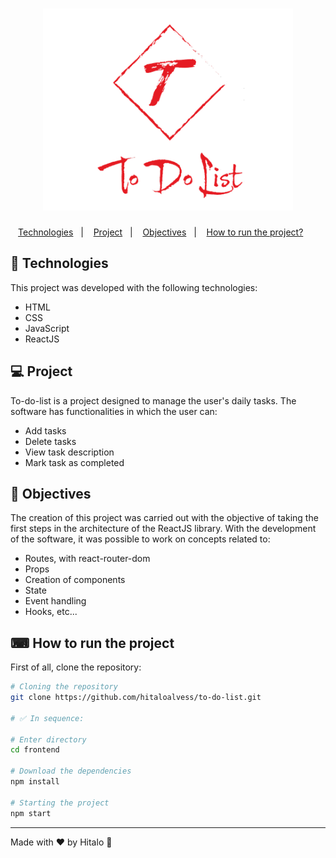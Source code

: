 <h1 align="center">
  <img alt="Utility" title="Utility" src=".github/logo.png" width="400px" />
</h1>

<p align="center">
  <a href="#-technologies">Technologies</a>&nbsp;&nbsp;&nbsp;|&nbsp;&nbsp;&nbsp;
  <a href="#-project">Project</a>&nbsp;&nbsp;&nbsp;|&nbsp;&nbsp;&nbsp;
  <a href="#-objectives">Objectives</a>&nbsp;&nbsp;&nbsp;|&nbsp;&nbsp;&nbsp;
  <a href="#-how-to-run-the-project">How to run the project?</a>&nbsp;&nbsp;&nbsp;&nbsp;&nbsp;&nbsp;
</p>

## 🚀 Technologies

This project was developed with the following technologies:

- HTML
- CSS
- JavaScript
- ReactJS

## 💻 Project

To-do-list is a project designed to manage the user's daily tasks.
The software has functionalities in which the user can:

- Add tasks
- Delete tasks
- View task description
- Mark task as completed

## :memo: Objectives

The creation of this project was carried out with the objective of taking the first steps in the architecture of the ReactJS library. With the development of the software, it was possible to work on concepts related to:

- Routes, with react-router-dom
- Props
- Creation of components
- State
- Event handling
- Hooks, etc...

## ⌨ How to run the project

First of all, clone the repository:

```bash
# Cloning the repository
git clone https://github.com/hitaloalvess/to-do-list.git

# ✅ In sequence: 

# Enter directory
cd frontend

# Download the dependencies
npm install

# Starting the project
npm start
```
---
Made with ♥ by Hitalo 🚀
